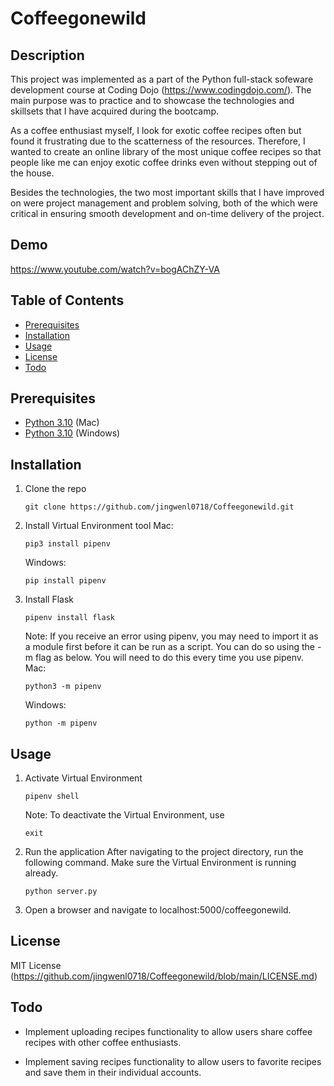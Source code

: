 # Coffeegonewild

## Description
This project was implemented as a part of the Python full-stack sofeware development course at Coding Dojo (https://www.codingdojo.com/). The main purpose was to practice and to showcase the technologies and skillsets that I have acquired during the bootcamp. 

As a coffee enthusiast myself, I look for exotic coffee recipes often but found it frustrating due to the scatterness of the resources. Therefore, I wanted to create an online library of the most unique coffee recipes so that people like me can enjoy exotic coffee drinks even without stepping out of the house. 

Besides the technologies, the two most important skills that I have improved on were project management and problem solving, both of the which were critical in ensuring smooth development and on-time delivery of the project. 

## Demo
https://www.youtube.com/watch?v=bogAChZY-VA

## Table of Contents
- [Prerequisites](#prerequisites)
- [Installation](#installation)
- [Usage](#usage)
- [License](#license)
- [Todo](#todo)

## Prerequisites
- [Python 3.10](https://www.python.org/downloads/) (Mac)
- [Python 3.10](https://www.python.org/downloads/windows/) (Windows)

## Installation 
1. Clone the repo
   ```
   git clone https://github.com/jingwenl0718/Coffeegonewild.git
   ```

2. Install Virtual Environment tool
   Mac:
   ```
   pip3 install pipenv
   ```
   Windows:
   ```
   pip install pipenv
   ```

3. Install Flask
   ```
   pipenv install flask
   ```
   Note: If you receive an error using pipenv, you may need to import it as a module first before it can be run as a script. You can do so using the -m flag as below. You will need to do this every time you use pipenv.
   Mac:
   ```
   python3 -m pipenv
   ```
   Windows:
   ```
   python -m pipenv
   ```

## Usage
1. Activate Virtual Environment
   ```
   pipenv shell
   ```
   Note: To deactivate the Virtual Environment, use 
   ```
   exit
   ```

2. Run the application
   After navigating to the project directory, run the following command. Make sure the Virtual Environment is running already.
   ```
   python server.py
   ```

3. Open a browser and navigate to localhost:5000/coffeegonewild. 

## License
MIT License (https://github.com/jingwenl0718/Coffeegonewild/blob/main/LICENSE.md)

## Todo
- Implement uploading recipes functionality to allow users share coffee recipes with other coffee enthusiasts. 

- Implement saving recipes functionality to allow users to favorite recipes and save them in their individual accounts.
